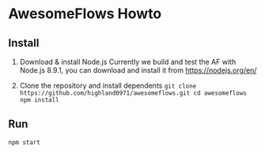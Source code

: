 # AwesomeFlows Howto

## Install
1. Download & install Node.js
Currently we build and test the AF with Node.js 8.9.1, you can download and install it from https://nodejs.org/en/

2. Clone the repository and install dependents
`git clone https://github.com/highland0971/awesomeflows.git
cd awesomeflows
npm install
`

## Run
`npm start`

